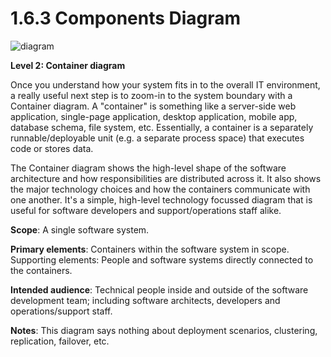 # 1.6.3 Components Diagram

![diagram](https://www.plantuml.com/plantuml/svg/0/jLPBSzem4BxxLwXS2jC4BZtrL9BG9XaIA8_9zEHPsufH8aiQIGvbEltlNSbFiEaXC-M2sCUtgzrlLtmr5hJDCnvyO2BcUKB9pbfblamc6lRZbDbT7kM6wbWAIuKTnpARGA8PY3UUgtno_VbooK7OxSDymi5IOr4KNgCrC47rMFq7x4n9uUmzTZ2V_bniD-7JtUOsdC--pnvlXgCWg3COCXL2aZ4HAX2KNv31EbUACwh9KceBd4oTbYoTTe3gLHuTYDHa1OmRyedSIhjdcZhLb7EvDyJ3aGm4f9IO4Wt58Y6W91Csm-pCODGaSHCDamW1Ri121CQ3BQMngQRcnzpzMbk9Px87JNSIY-BH6cmcdgNEm38f47TzC9PcuUoN7T8mmpmHO7Rf3iHubKVq9u9-n52HC94IwaoE4XjQGDCDtezCKyoQ66PfNnLM568xVZ5EjzdHCev7jyxR0ASEkShjIkOY0NrmvIziUof_1V4hfaOAdy68_0u8VkeE3o5tn63FBFPNToqubdHIRRN9KSiGA_5EgS0ANXI7NFdQQXhBDweFH84nUwaJJFuuU5NzTkBJECQBsN-5RPg6eKkIr6qjM8BHKDy9M5iXs5DrxWrLQpqnFEPff8_cN1WlHf25--w5zveJpXrZk9w38qo8mojeN7QdHQJhMjuRecMvHigHErm1-XbYsWcbF5T2KCpLU7dN2rSnwJnCb8OlCZAbRQeTFyazIdhnLjXabb7FxwYnjs1UkmKrEwRyo3kcLETUs5fxKjm_GR2YlBEgMWpS8dSSmlrwyJYvtMoMQtJhy-cEp5dNZcbJepNr8v8oOxLNDhl3UTQ6zVfn3gOnybPD-XNbV2gZ4sMRzYs3bhZ7lHITuU5M9VXU57u4dpYR6n83vwwLLNPjNbK1bbBblFOiXZNlObLNQFf-9ezlrCOxWlvGHUqtz5lOSnUthDlKUtmSoUcC89bA_dTQwG2E1gK35XKJql7kPu9_hN3d9qKDzXhZ5vJsxy4KWTyeFWenbeKiLW-TfhuJe6p4ExrRb7a7Gl0Lw-F-Klm5)

**Level 2: Container diagram**

Once you understand how your system fits in to the overall IT environment, a really useful next step is to zoom-in to the system boundary with a Container diagram. A "container" is something like a server-side web application, single-page application, desktop application, mobile app, database schema, file system, etc. Essentially, a container is a separately runnable/deployable unit (e.g. a separate process space) that executes code or stores data.

The Container diagram shows the high-level shape of the software architecture and how responsibilities are distributed across it. It also shows the major technology choices and how the containers communicate with one another. It's a simple, high-level technology focussed diagram that is useful for software developers and support/operations staff alike.

**Scope**: A single software system.

**Primary elements**: Containers within the software system in scope.
Supporting elements: People and software systems directly connected to the containers.

**Intended audience**: Technical people inside and outside of the software development team; including software architects, developers and operations/support staff.

**Notes**: This diagram says nothing about deployment scenarios, clustering, replication, failover, etc.